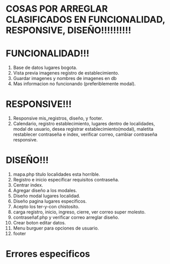 # COSAS POR ARREGLAR CLASIFICADOS EN FUNCIONALIDAD, RESPONSIVE, DISEÑO!!!!!!!!!!

# FUNCIONALIDAD!!!
1. Base de datos lugares bogota.
6. Vista previa imagenes registro de establecimiento. 
7. Guardar imagenes y nombres de imagenes en db
10. Mas informacion no funcionando (preferiblemente modal).


# RESPONSIVE!!!
1. Responsive mis_registros, diseño, y footer.
2. Calendario, registro establecimiento, lugares dentro de localidades, modal de usuario, desea registrar establecimiento(modal), maletita restablecer contraseña e index, verificar correo, cambiar contraseña responsive.



# DISEÑO!!!
1. mapa.php titulo localidades esta horrible.
2. Registro e inicio especificar requisitos contraseña.
3. Centrar index.
4. Agregar diseño a los modales.
5. Diseño modal lugares localidad.
6. Diseño pagina lugares especificos.
7. Acepto los ter-y-con chistosito.
8. carga registro, inicio, ingreso, cierre, ver correo super molesto.
9. contraseñaf.php y verificar correo  arreglar diseño.
10. Crear boton editar datos.
11. Menu burguer para opciones de usuario.
12. footer

# Errores especificos

